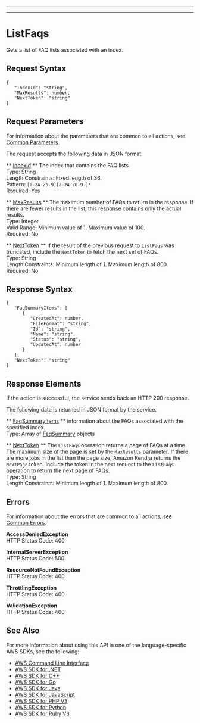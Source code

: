 --------

--------

# ListFaqs<a name="API_ListFaqs"></a>

Gets a list of FAQ lists associated with an index\.

## Request Syntax<a name="API_ListFaqs_RequestSyntax"></a>

```
{
   "IndexId": "string",
   "MaxResults": number,
   "NextToken": "string"
}
```

## Request Parameters<a name="API_ListFaqs_RequestParameters"></a>

For information about the parameters that are common to all actions, see [Common Parameters](CommonParameters.md)\.

The request accepts the following data in JSON format\.

 ** [IndexId](#API_ListFaqs_RequestSyntax) **   <a name="Kendra-ListFaqs-request-IndexId"></a>
The index that contains the FAQ lists\.  
Type: String  
Length Constraints: Fixed length of 36\.  
Pattern: `[a-zA-Z0-9][a-zA-Z0-9-]*`   
Required: Yes

 ** [MaxResults](#API_ListFaqs_RequestSyntax) **   <a name="Kendra-ListFaqs-request-MaxResults"></a>
The maximum number of FAQs to return in the response\. If there are fewer results in the list, this response contains only the actual results\.  
Type: Integer  
Valid Range: Minimum value of 1\. Maximum value of 100\.  
Required: No

 ** [NextToken](#API_ListFaqs_RequestSyntax) **   <a name="Kendra-ListFaqs-request-NextToken"></a>
If the result of the previous request to `ListFaqs` was truncated, include the `NextToken` to fetch the next set of FAQs\.  
Type: String  
Length Constraints: Minimum length of 1\. Maximum length of 800\.  
Required: No

## Response Syntax<a name="API_ListFaqs_ResponseSyntax"></a>

```
{
   "FaqSummaryItems": [ 
      { 
         "CreatedAt": number,
         "FileFormat": "string",
         "Id": "string",
         "Name": "string",
         "Status": "string",
         "UpdatedAt": number
      }
   ],
   "NextToken": "string"
}
```

## Response Elements<a name="API_ListFaqs_ResponseElements"></a>

If the action is successful, the service sends back an HTTP 200 response\.

The following data is returned in JSON format by the service\.

 ** [FaqSummaryItems](#API_ListFaqs_ResponseSyntax) **   <a name="Kendra-ListFaqs-response-FaqSummaryItems"></a>
information about the FAQs associated with the specified index\.  
Type: Array of [FaqSummary](API_FaqSummary.md) objects

 ** [NextToken](#API_ListFaqs_ResponseSyntax) **   <a name="Kendra-ListFaqs-response-NextToken"></a>
The `ListFaqs` operation returns a page of FAQs at a time\. The maximum size of the page is set by the `MaxResults` parameter\. If there are more jobs in the list than the page size, Amazon Kendra returns the `NextPage` token\. Include the token in the next request to the `ListFaqs` operation to return the next page of FAQs\.  
Type: String  
Length Constraints: Minimum length of 1\. Maximum length of 800\.

## Errors<a name="API_ListFaqs_Errors"></a>

For information about the errors that are common to all actions, see [Common Errors](CommonErrors.md)\.

 **AccessDeniedException**   
HTTP Status Code: 400

 **InternalServerException**   
HTTP Status Code: 500

 **ResourceNotFoundException**   
HTTP Status Code: 400

 **ThrottlingException**   
HTTP Status Code: 400

 **ValidationException**   
HTTP Status Code: 400

## See Also<a name="API_ListFaqs_SeeAlso"></a>

For more information about using this API in one of the language\-specific AWS SDKs, see the following:
+  [AWS Command Line Interface](https://docs.aws.amazon.com/goto/aws-cli/kendra-2019-02-03/ListFaqs) 
+  [AWS SDK for \.NET](https://docs.aws.amazon.com/goto/DotNetSDKV3/kendra-2019-02-03/ListFaqs) 
+  [AWS SDK for C\+\+](https://docs.aws.amazon.com/goto/SdkForCpp/kendra-2019-02-03/ListFaqs) 
+  [AWS SDK for Go](https://docs.aws.amazon.com/goto/SdkForGoV1/kendra-2019-02-03/ListFaqs) 
+  [AWS SDK for Java](https://docs.aws.amazon.com/goto/SdkForJava/kendra-2019-02-03/ListFaqs) 
+  [AWS SDK for JavaScript](https://docs.aws.amazon.com/goto/AWSJavaScriptSDK/kendra-2019-02-03/ListFaqs) 
+  [AWS SDK for PHP V3](https://docs.aws.amazon.com/goto/SdkForPHPV3/kendra-2019-02-03/ListFaqs) 
+  [AWS SDK for Python](https://docs.aws.amazon.com/goto/boto3/kendra-2019-02-03/ListFaqs) 
+  [AWS SDK for Ruby V3](https://docs.aws.amazon.com/goto/SdkForRubyV3/kendra-2019-02-03/ListFaqs) 